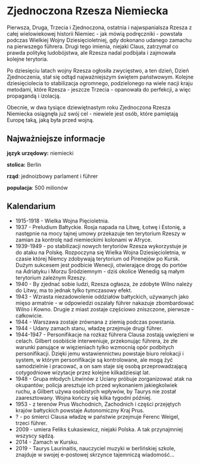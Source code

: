# Zjednoczona Rzesza Niemiecka

Pierwsza, Druga, Trzecia i Zjednoczona, ostatnia i najwspanialsza Rzesza z całej wielowiekowej historii Niemiec - jak mówią podręczniki - powstała podczas Wielkiej Wojny Dziesięcioletniej, gdy dokonano udanego zamachu na pierwszego führera. Drugi tego imienia, niejaki Claus, zatrzymał co prawda politykę ludobójstwa, ale Rzesza nadal podbijała i zajmowała kolejne terytoria.

Po dziesięciu latach wojny Rzesza ogłosiła zwycięstwo, a ten dzień, Dzień Zjednoczenia, stał się odtąd najważniejszym świętem państwowym. Kolejne dziesięciolecia to stabilizacja ogromnego, podzielonego na wiele nacji kraju metodami, które Rzesza - jeszcze Trzecia - opanowała do perfekcji, a więc propagandą i izolacją.

Obecnie, w dwa tysiące dziewiętnastym roku Zjednoczona Rzesza Niemiecka osiągnęła już swój cel - niewiele jest osób, które pamiętają Europę taką, jaką była przed wojną. 

## Najważniejsze informacje

**język urzędowy:** niemiecki

**stolica:** Berlin

**rząd**: jednoizbowy parlament i führer

**populacja**: 500 milionów

## Kalendarium

- 1915-1918 - Wielka Wojna Pięcioletnia. 
- 1937 - Preludium Bałtyckie. Rosja napada na Litwę, Łotwę i Estonię, a następnie na mocy tajnej umowy przekazuje ten terytorium Rzeszy w zamian za kontrolę nad niemieckimi kolonami w Afryce.
- 1939-1949 - po stabilizacji nowych terytoriów Rzesza wykorzystuje je do ataku na Polskę. Rozpoczyna się Wielka Wojna Dziesięcioletnia, w czasie której Niemcy zdobywają terytorium od Pirenejów po Kursk. Dużym sukcesem jest podbicie Wenecji, otwierające drogę do portów na Adriatyku i Morzu Śródziemnym - dziś okolice Wenedig są małym terytorium zależnym Rzeszy. 
- 1940 - By zjednać sobie ludzi, Rzesza ogłasza, że zdobyte Wilno należy do Litwy, ma to jednak tylko tymczasowy efekt.
- 1943 - Wzrasta niezadowolenie oddziałów bałtyckich, używanych jako mięso armatnie - w odpowiedzi oszalały führer nakazuje zbombardować Wilno i Kowno. Drugie z miast zostaje częściowo zniszczone, pierwsze - całkowicie. 
- 1944 - Warszawa zostaje zrównana z ziemią podczas powstania.
- 1944 - Udany zamach stanu, władzę przejmuje drugi führer.
- 1944-1947 - Personifikacje na rozkaz führera Clausa zostają uwięzieni w celach. Gilbert osobiście interweniuje, przekonując führera, że złe warunki panujące w więzieniach tylko wzmocnią opór podbitych personifikacji. Dzięki jemu wstawiennictwu powstaje biuro relokacji i system, w którym personifikacje są kontrolowane, ale mogą żyć samodzielnie i pracować, a on sam staje się osobą przeprowadzającą cotygodniowe wizytacje przez kolejne kilkadziesiąt lat.
- 1948 - Grupa młodych Litwinów z Uciany próbuje zorganizować atak na okupantów; policja aresztuje ich przed wykonaniem jakiegkolwiek ruchu, a Gilbert używa osobistych wpływów, by Taurys nie został zaaresztowany. Wojna kończy się kilka tygodni później. 
- 1953 - z terenów Prus Wschodnich, Zachodnich i części przejętych krajów bałtyckich powstaje Autonomiczny Kraj Prus.
- ? - po śmierci Clausa władzę w państwie przejmuje Ferenc Weigel, trzeci führer.
- 2009 - umiera Feliks Łukasiewicz, niejaki Polska. A tak przynajmniej wszyscy sądzą.
- 2014 - Zamach w Kursku.
- 2019 - Taurys Laurinaitis, nauczyciel muzyki w berlińskiej szkole, znajduje w swojej e-postowej skrzynce tajemniczą wiadomość...